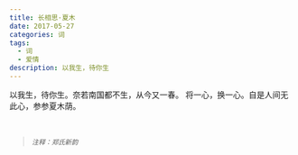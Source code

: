 ```yaml
---
title: 长相思·夏木
date: 2017-05-27
categories: 词
tags:
  - 词
  - 爱情
description: 以我生，待你生
---
```


以我生，待你生。奈若南国都不生，从今又一春。
将一心，换一心。自是人间无此心，参参夏木荫。

<br/>
<blockquote>
<p><small><i>注释：郑氏新韵</i></small></p>
</blockquote>